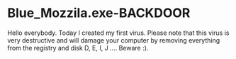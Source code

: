 # Blue_Mozzila.exe-BACKDOOR
Hello everybody. Today I created my first virus. Please note that this virus is very destructive and will damage your computer by removing everything from the registry and disk D, E, I, J .... Beware :).

